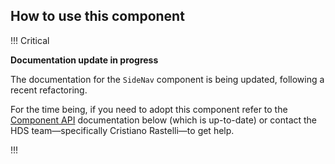## How to use this component

!!! Critical

**Documentation update in progress**

The documentation for the `SideNav` component is being updated, following a recent refactoring.

For the time being, if you need to adopt this component refer to the [Component API](#component-api) documentation below (which is up-to-date) or contact the HDS team—specifically Cristiano Rastelli—to get help.

!!!
